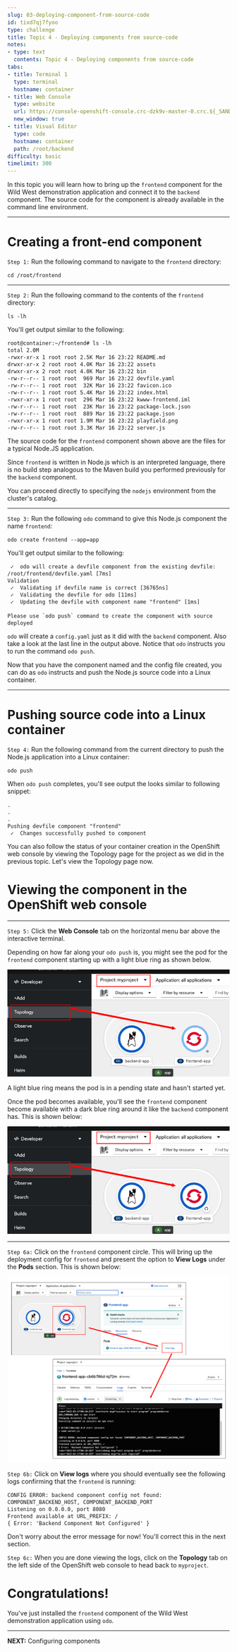 ```yaml
---
slug: 03-deploying-component-from-source-code
id: tixd7qj7fyoo
type: challenge
title: Topic 4 - Deploying components from source-code
notes:
- type: text
  contents: Topic 4 - Deploying components from source-code
tabs:
- title: Terminal 1
  type: terminal
  hostname: container
- title: Web Console
  type: website
  url: https://console-openshift-console.crc-dzk9v-master-0.crc.${_SANDBOX_ID}.instruqt.io
  new_window: true
- title: Visual Editor
  type: code
  hostname: container
  path: /root/backend
difficulty: basic
timelimit: 300
---
```

In this topic you will learn how to bring up the `frontend` component for the Wild West demonstration application and connect it to the `backend` component. The source code for the component is already available in the command line environment.

----

# Creating a front-end component

`Step 1:` Run the following command to navigate to the `frontend` directory:

```
cd /root/frontend
```

----

`Step 2:` Run the following command to the contents of the `frontend` directory:

```
ls -lh
```

You'll get output similar to the following:

```
root@container:~/frontend# ls -lh
total 2.0M
-rwxr-xr-x 1 root root 2.5K Mar 16 23:22 README.md
drwxr-xr-x 2 root root 4.0K Mar 16 23:22 assets
drwxr-xr-x 2 root root 4.0K Mar 16 23:22 bin
-rw-r--r-- 1 root root  969 Mar 16 23:22 devfile.yaml
-rw-r--r-- 1 root root  32K Mar 16 23:22 favicon.ico
-rw-r--r-- 1 root root 5.4K Mar 16 23:22 index.html
-rwxr-xr-x 1 root root  296 Mar 16 23:22 kwww-frontend.iml
-rw-r--r-- 1 root root  23K Mar 16 23:22 package-lock.json
-rw-r--r-- 1 root root  889 Mar 16 23:22 package.json
-rwxr-xr-x 1 root root 1.9M Mar 16 23:22 playfield.png
-rw-r--r-- 1 root root 3.3K Mar 16 23:22 server.js
```

The source code for the `frontend` component shown above are the files for a typical Node.JS application.

Since `frontend` is written in Node.js which is an interpreted language, there is no build step analogous to the Maven build you performed previously for the `backend` component.

You can proceed directly to specifying the `nodejs` environment from the cluster's catalog.

----

`Step 3:` Run the following `odo` command to give this Node.js component the name `frontend`:

```
odo create frontend --app=app
```

You'll get output similar to the following:

```
 ✓  odo will create a devfile component from the existing devfile: /root/frontend/devfile.yaml [7ms]
Validation
 ✓  Validating if devfile name is correct [36765ns]
 ✓  Validating the devfile for odo [11ms]
 ✓  Updating the devfile with component name "frontend" [1ms]

Please use `odo push` command to create the component with source deployed
 ```

`odo` will create a `config.yaml` just as it did with the `backend` component. Also take a look at the last line in the output above. Notice that `odo` instructs you to run the command `odo push`.


Now that you have the component named and the config file created, you can do as `odo` instructs and push the Node.js source code into a Linux container.

----

# Pushing source code into a Linux container

`Step 4:` Run the following command from the current directory to push the Node.js application into a Linux container:

```
odo push
```

When `odo push` completes, you'll see output the looks similar to following snippet:

```
.
.
.
Pushing devfile component "frontend"
 ✓  Changes successfully pushed to component
```

You can also follow the status of your container creation in the OpenShift web console by viewing the Topology page for the project as we did in the previous topic. Let's view the Topology page now.

# Viewing the component in the OpenShift web console

----

`Step 5:` Click the **Web Console** tab on the horizontal menu bar above the interactive terminal.

Depending on how far along your `odo push` is, you might see the pod for the `frontend` component starting up with a light blue ring as shown below.

![Frontend Pending](../assets/frontend-pending.png)

A light blue ring means the pod is in a pending state and hasn't started yet.

Once the pod becomes available, you'll see the `frontend` component become available with a dark blue ring around it like the `backend` component has. This is shown below:

![Frontend Running](../assets/frontend-running.png)

----

`Step 6a:` Click on the `frontend` component circle. This will bring up the deployment config for `frontend` and present the option to **View Logs** under the **Pods** section. This is shown below:

![Frontend Logs](../assets/frontend-logs.png)

`Step 6b:` Click on **View logs** where you should eventually see the following logs confirming that the `frontend` is running:

```
CONFIG ERROR: backend component config not found: COMPONENT_BACKEND_HOST, COMPONENT_BACKEND_PORT
Listening on 0.0.0.0, port 8080
Frontend available at URL_PREFIX: /
{ Error: 'Backend Component Not Configured' }
```

Don't worry about the error message for now! You'll correct this in the next section.

`Step 6c:` When you are done viewing the logs, click on the **Topology** tab on the left side of the OpenShift web console to head back to `myproject`.

# Congratulations!

 You've just installed the `frontend` component of the Wild West demonstration application using `odo`.

----

**NEXT:** Configuring components
